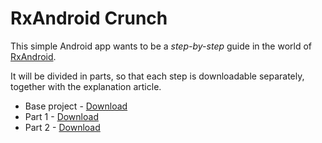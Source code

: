 # RxAndroid Crunch
This simple Android app wants to be a _step-by-step_ guide in the world of [RxAndroid](https://github.com/ReactiveX/RxAndroid).

It will be divided in parts, so that each step is downloadable separately, together with the explanation
article.

* Base project - [Download](https://github.com/tiwiz/RxAndroidCrunch/releases/tag/BaseProject)
* Part 1 - [Download](https://github.com/tiwiz/RxAndroidCrunch/releases/tag/Part1)
* Part 2 - [Download](https://github.com/tiwiz/RxAndroidCrunch/releases/tag/Part2)


